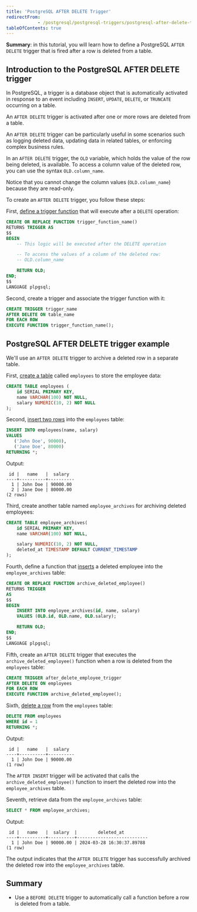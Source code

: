 ```yaml
---
title: 'PostgreSQL AFTER DELETE Trigger'
redirectFrom: 
            - /postgresql/postgresql-triggers/postgresql-after-delete-trigger
tableOfContents: true
---
```



**Summary**: in this tutorial, you will learn how to define a PostgreSQL `AFTER DELETE` trigger that is fired after a row is deleted from a table.

## Introduction to the PostgreSQL AFTER DELETE trigger

In PostgreSQL, a trigger is a database object that is automatically activated in response to an event including `INSERT`, `UPDATE`, `DELETE`, or `TRUNCATE` occurring on a table.

An `AFTER DELETE` trigger is activated after one or more rows are deleted from a table.

An `AFTER DELETE` trigger can be particularly useful in some scenarios such as logging deleted data, updating data in related tables, or enforcing complex business rules.

In an `AFTER DELETE` trigger, the `OLD` variable, which holds the value of the row being deleted, is available. To access a column value of the deleted row, you can use the syntax `OLD.column_name`.

Notice that you cannot change the column values (`OLD.column_name`) because they are read-only.

To create an `AFTER DELETE` trigger, you follow these steps:

First, [define a trigger function](/postgresql/postgresql-plpgsql/postgresql-create-function) that will execute after a `DELETE` operation:

```sql
CREATE OR REPLACE FUNCTION trigger_function_name()
RETURNS TRIGGER AS
$$
BEGIN
    -- This logic will be executed after the DELETE operation

    -- To access the values of a column of the deleted row:
    -- OLD.column_name

    RETURN OLD;
END;
$$
LANGUAGE plpgsql;
```

Second, create a trigger and associate the trigger function with it:

```sql
CREATE TRIGGER trigger_name
AFTER DELETE ON table_name
FOR EACH ROW
EXECUTE FUNCTION trigger_function_name();
```

## PostgreSQL AFTER DELETE trigger example

We'll use an `AFTER DELETE` trigger to archive a deleted row in a separate table.

First, [create a table](/postgresql/postgresql-create-table) called `employees` to store the employee data:

```sql
CREATE TABLE employees (
    id SERIAL PRIMARY KEY,
    name VARCHAR(100) NOT NULL,
    salary NUMERIC(10, 2) NOT NULL
);
```

Second, [insert two rows](/postgresql/postgresql-insert-multiple-rows) into the `employees` table:

```sql
INSERT INTO employees(name, salary)
VALUES
   ('John Doe', 90000),
   ('Jane Doe', 80000)
RETURNING *;
```

Output:

```
 id |   name   |  salary
----+----------+----------
  1 | John Doe | 90000.00
  2 | Jane Doe | 80000.00
(2 rows)
```

Third, create another table named `employee_archives` for archiving deleted employees:

```sql
CREATE TABLE employee_archives(
    id SERIAL PRIMARY KEY,
    name VARCHAR(100) NOT NULL,

    salary NUMERIC(10, 2) NOT NULL,
    deleted_at TIMESTAMP DEFAULT CURRENT_TIMESTAMP
);
```

Fourth, define a function that [inserts](/postgresql/postgresql-insert) a deleted employee into the `employee_archives` table:

```sql
CREATE OR REPLACE FUNCTION archive_deleted_employee()
RETURNS TRIGGER
AS
$$
BEGIN
    INSERT INTO employee_archives(id, name, salary)
    VALUES (OLD.id, OLD.name, OLD.salary);

    RETURN OLD;
END;
$$
LANGUAGE plpgsql;
```

Fifth, create an `AFTER DELETE` trigger that executes the `archive_deleted_employee()` function when a row is deleted from the `employees` table:

```sql
CREATE TRIGGER after_delete_employee_trigger
AFTER DELETE ON employees
FOR EACH ROW
EXECUTE FUNCTION archive_deleted_employee();
```

Sixth, [delete a row](/postgresql/postgresql-delete) from the `employees` table:

```sql
DELETE FROM employees
WHERE id = 1
RETURNING *;
```

Output:

```
 id |   name   |  salary
----+----------+----------
  1 | John Doe | 90000.00
(1 row)
```

The `AFTER INSERT` trigger will be activated that calls the `archive_deleted_employee()` function to insert the deleted row into the `employee_archives` table.

Seventh, retrieve data from the `employee_archives` table:

```sql
SELECT * FROM employee_archives;
```

Output:

```
 id |   name   |  salary  |        deleted_at
----+----------+----------+---------------------------
  1 | John Doe | 90000.00 | 2024-03-28 16:30:37.89788
(1 row)
```

The output indicates that the `AFTER DELETE` trigger has successfully archived the deleted row into the `employee_archives` table.

## Summary

- Use a `BEFORE DELETE` trigger to automatically call a function before a row is deleted from a table.
